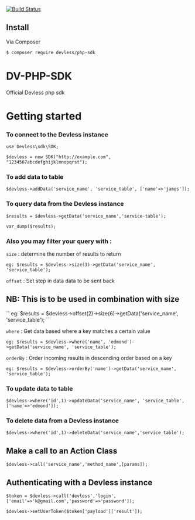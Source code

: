 [![Build Status](https://travis-ci.org/DevlessTeam/DV-PHP-SDK.svg?branch=master)](https://travis-ci.org/DevlessTeam/DV-PHP-SDK)
## Install

Via Composer

``` bash
$ composer require devless/php-sdk 
```
# DV-PHP-SDK
Official Devless php sdk

# Getting started 

### To connect to the Devless instance 

```
use Devless\sdk\SDK;

$devless = new SDK("http://example.com", "1234567abcdefghijklmnopqrst");

```
### To add data to table 

```
$devless->addData('service_name', 'service_table', ['name'=>'james']);

```

### To query data from the Devless instance 

```
$results = $devless->getData('service_name','service-table');

var_dump($results);

```
### Also you may filter your query with : 

``size`` : determine the number of results to return 

``` eg: $results = $devless->size(3)->getData('service_name', 'service_table'); ```

``offset`` : Set step in data data to be sent back 

## NB: This is to be used in combination with size

`` eg: $results = $devless->offset(2)->size(6)->getData('service_name', 'service_table'); ```

`` where `` : Get data based where a key matches a certain value 

``` eg: $results = $devless->where('name', 'edmond')->getData('service_name', 'service_table'); ```

``orderBy`` : Order incoming results in descending order based on a key 

`` eg: $results = $devless->orderBy('name')->getData('service_name', 'service_table'); ``


### To update data to table 

```
$devless->where('id',1)->updateData('service_name', 'service_table', ['name'=>'edmond']);

```

### To delete data from a Devless instance 

```
$devless->where('id',1)->deleteData('service_name','service_table');

```

## Make a call to an Action Class 

```
$devless->call('service_name','method_name',[params]);

```

## Authenticating with a Devless instance

```
$token = $devless->call('devless','login',['email'=>'k@gmail.com','password'=>'password']);

$devless->setUserToken($token['payload']['result']);

```



